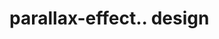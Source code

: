# parallax-effect.. design                                                                                                                                                                             
                            

